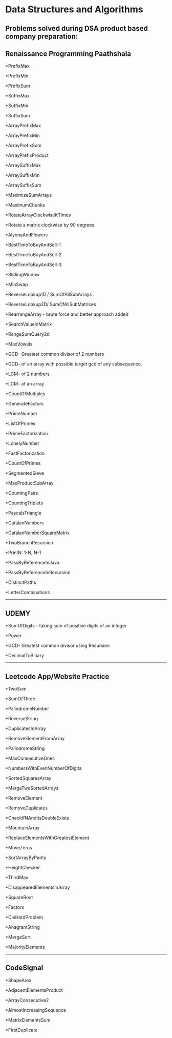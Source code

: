 # Data Structures and Algorithms


Problems solved during DSA product based company preparation:
------------------------------------------------------------------------------
Renaissance Programming Paathshala
------------------------------------------------------------------------------

*PrefixMax

*PrefixMin

*PrefixSum

*SuffixMax

*SuffixMin

*SuffixSum

*ArrayPrefixMax

*ArrayPrefixMin

*ArrayPrefixSum

*ArrayPrefixProduct

*ArraySuffixMax

*ArraySuffixMin

*ArraySuffixSum

*MaximizeSumArrays

*MaximumChunks

*RotateArrayClockwiseKTimes

*Rotate a matrix clockwise by 90 degrees

*AlyonaAndFlowers

*BestTimeToBuyAndSell-1

*BestTimeToBuyAndSell-2

*BestTimeToBuyAndSell-3

*SlidingWindow

*MinSwap

*ReverseLookup1D / SumOfAllSubArrays

*ReverseLookup2D/ SumOfAllSubMatrices

*RearrangeArray - brute force and better approach added

*SearchValueInMatrix

*RangeSumQuery2d

*MaxVowels

*GCD- Greatest common divisor of 2 numbers

*GCD- of an array with possible target gcd of any subsequence.

*LCM- of 2 numbers

*LCM- af an array

*CountOfMultiples

*GenerateFactors

*PrimeNumber

*ListOfPrimes

*PrimeFactorization

*LonelyNumber

*FastFactorization

*CountOfPrimes

*SegmentedSieve

*MaxProductSubArray

*CountingPairs

*CountingTriplets

*PascalsTriangle

*CatalanNumbers

*CatalanNumberSquareMatrix

*TwoBranchRecursion

*PrintN: 1-N, N-1

*PassByReferenceInJava

*PassByReferenceInRecursion

*DistinctPaths

*LetterCombinations

------------------------------------------------------------------------------
UDEMY
------------------------------------------------------------------------------

*SumOfDigits - taking sum of positive digits of an integer

*Power

*GCD- Greatest common divisor using Recursion

*DecimalToBinary






------------------------------------------------------------------------------
Leetcode App/Website Practice
------------------------------------------------------------------------------

*TwoSum

*SumOfThree

*PalindromeNumber

*ReverseString

*DuplicatesInArray

*RemoveElementFromArray 

*PalindromeString

*MaxConsecutiveOnes

*NumbersWithEvenNumberOfDigits

*SortedSquaresArray

*MergeTwoSortedArrays

*RemoveElement

*RemoveDuplicates

*CheckIfNAndItsDoubleExists

*MountainArray

*ReplaceElementsWithGreatestElement

*MoveZeros

*SortArrayByParity

*HeightChecker

*ThirdMax

*DisappearedElementsInArray

*SquareRoot

*Factors

*DieHardProblem

*AnagramString

*MergeSort

*MajorityElements

------------------------------------------------------------------------------
CodeSignal
------------------------------------------------------------------------------

*ShapeArea

*AdjacentElementsProduct

*ArrayConsecutive2

*AlmostIncreasingSequence

*MatrixElementsSum

*FirstDuplicate